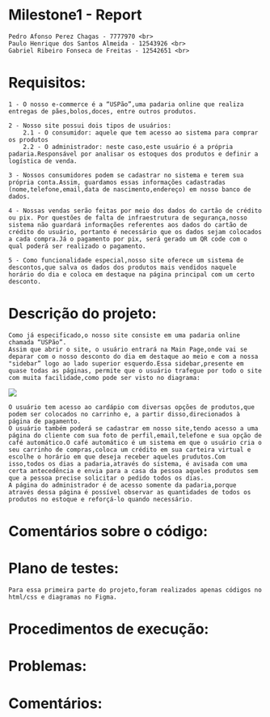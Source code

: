 # Milestone1 - Report
    Pedro Afonso Perez Chagas - 7777970 <br>
    Paulo Henrique dos Santos Almeida - 12543926 <br>
    Gabriel Ribeiro Fonseca de Freitas - 12542651 <br>

# Requisitos:
    1 - O nosso e-commerce é a “USPão”,uma padaria online que realiza entregas de pães,bolos,doces, entre outros produtos.

    2 - Nosso site possui dois tipos de usuários:
        2.1 - O consumidor: aquele que tem acesso ao sistema para comprar os produtos
        2.2 - O administrador: neste caso,este usuário é a própria padaria.Responsável por analisar os estoques dos produtos e definir a logística de venda.

    3 - Nossos consumidores podem se cadastrar no sistema e terem sua própria conta.Assim, guardamos essas informações cadastradas (nome,telefone,email,data de nascimento,endereço) em nosso banco de dados.

    4 - Nossas vendas serão feitas por meio dos dados do cartão de crédito ou pix. Por questões de falta de infraestrutura de segurança,nosso sistema não guardará informações referentes aos dados do cartão de crédito do usuário, portanto é necessário que os dados sejam colocados a cada compra.Já o pagamento por pix, será gerado um QR code com o qual poderá ser realizado o pagamento.

    5 - Como funcionalidade especial,nosso site oferece um sistema de descontos,que salva os dados dos produtos mais vendidos naquele horário do dia e coloca em destaque na página principal com um certo desconto.


# Descrição do projeto:
    Como já especificado,o nosso site consiste em uma padaria online chamada “USPão”.
    Assim que abrir o site, o usuário entrará na Main Page,onde vai se deparar com o nosso desconto do dia em destaque ao meio e com a nossa "sidebar” logo ao lado superior esquerdo.Essa sidebar,presente em quase todas as páginas, permite que o usuário trafegue por todo o site com muita facilidade,como pode ser visto no diagrama:

<img src = "img/diagrama.png">

    O usuário tem acesso ao cardápio com diversas opções de produtos,que podem ser colocados no carrinho e, a partir disso,direcionados à página de pagamento.
    O usuário também poderá se cadastrar em nosso site,tendo acesso a uma página do cliente com sua foto de perfil,email,telefone e sua opção de café automático.O café automático é um sistema em que o usuário cria o seu carrinho de compras,coloca um crédito em sua carteira virtual e escolhe o horário em que deseja receber aqueles prudutos.Com isso,todos os dias a padaria,através do sistema, é avisada com uma certa antecedência e envia para a casa da pessoa aqueles produtos sem que a pessoa precise solicitar o pedido todos os dias.
    A página do administrador é de acesso somente da padaria,porque através dessa página é possível observar as quantidades de todos os produtos no estoque e reforçá-lo quando necessário.

# Comentários sobre o código:

# Plano de testes:
    Para essa primeira parte do projeto,foram realizados apenas códigos no html/css e diagramas no Figma.

# Procedimentos de execução:

# Problemas:

# Comentários:
